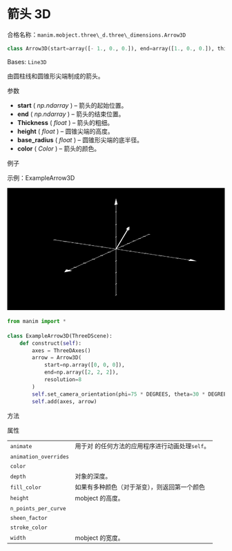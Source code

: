 # 箭头 3D 

合格名称：`manim.mobject.three\_d.three\_dimensions.Arrow3D`


```py
class Arrow3D(start=array([- 1., 0., 0.]), end=array([1., 0., 0.]), thickness=0.02, height=0.3, base_radius=0.08, color='#FFFFFF', **kwargs)
```

Bases: `Line3D`

由圆柱线和圆锥形尖端制成的箭头。

参数

- **start** ( _np.ndarray_ ) – 箭头的起始位置。
- **end** ( _np.ndarray_ ) – 箭头的结束位置。
- **Thickness** ( _float_ ) – 箭头的粗细。
- **height** ( _float_ ) – 圆锥尖端的高度。
- **base_radius** ( _float_ ) – 圆锥形尖端的底半径。
- **color** ( _Color_ ) – 箭头的颜色。


例子

示例：ExampleArrow3D 

![ExampleArrow3D-1.png](../../static/ExampleArrow3D-1.png)

```py
from manim import *

class ExampleArrow3D(ThreeDScene):
    def construct(self):
        axes = ThreeDAxes()
        arrow = Arrow3D(
            start=np.array([0, 0, 0]),
            end=np.array([2, 2, 2]),
            resolution=8
        )
        self.set_camera_orientation(phi=75 * DEGREES, theta=30 * DEGREES)
        self.add(axes, arrow)
```

方法



属性

|||
|-|-|
`animate`|用于对 的任何方法的应用程序进行动画处理`self`。
`animation_overrides`|
`color`|
`depth`|对象的深度。
`fill_color`|如果有多种颜色（对于渐变），则返回第一个颜色
`height`|mobject 的高度。
`n_points_per_curve`|
`sheen_factor`|
`stroke_color`|
`width`|mobject 的宽度。
